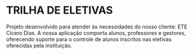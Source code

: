 # TRILHA DE ELETIVAS

Projeto desenvolvido para atender às necessidades do nosso cliente: ETE Cícero Dias. A nossa aplicação comporta alunos, professores e gestores, oferecendo suporte para o controle de alunos inscritos nas eletivas oferecidas pela instituição.

